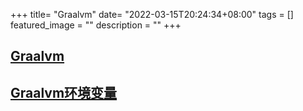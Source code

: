 +++
title= "Graalvm"
date= "2022-03-15T20:24:34+08:00"
tags = []
featured_image = ""
description = ""
+++

##  [Graalvm](https://www.graalvm.org/)

##  [Graalvm环境变量](https://www.jianshu.com/p/a5cdf85e4ffa)
